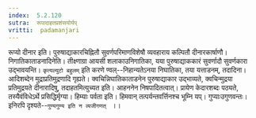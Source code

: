 ```yaml
---
index:  5.2.120
sutra:  रूपादाहतप्रशंसयोर्यप्
vritti:  padamanjari
---
```


रूप्यो दीनार इति। पुरुषाद्याकारचिह्नितौ सुवर्णपरिमाणविशेषौ व्यवहाराय कल्पितौ दीनारकार्षाणौ। निगातिकाताडनादिनेति। तीक्ष्णाग्रा आयसी शलाकाउनिगातिका, यया पुरुषाद्याककारं सुवर्णादौ सुवर्णकारा उद्भावयन्ति। `कृत्यल्युटो बहुलम्` इति करणे ण्वल्--निहान्यतेऽनया निघातिका, तया यत्ताडनम्, तदादिना। आदिशब्देन मुद्राप्रतिमुद्रणादि गृह्यते। क्वचिन्निघातिकाताडनेन पुरुषाद्याकार उद्भाव्यते, क्वचिन्मुद्रया प्रतिमुद्रयते दीनारादिषु, तदाहतमित्युच्यत इति। आहननेन निषपादितत्वात्। 
	प्रायेण केदारशब्दः पठ्यते, तस्यैवंविधेऽर्थे प्रसिद्धिर्मृग्या।
	हिम्याः पर्वता इति। हिमवान् तत्पर्यन्तवर्त्तिनश्च भूम्नि यप्। गुप्याःउगुणवन्तः। इनिरपि दृश्यते--`गुण्यगुण्य इति न व्यजीगणत् ` ।।

